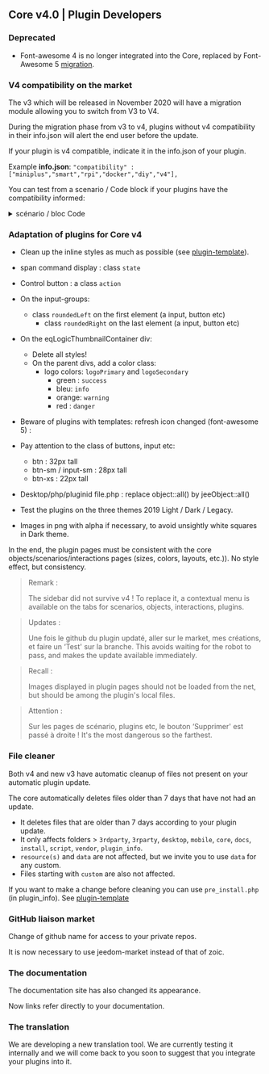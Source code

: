 ## Core v4.0 | Plugin Developers

### Deprecated

- Font-awesome 4 is no longer integrated into the Core, replaced by Font-Awesome 5 [migration](https://fontawesome.com/how-to-use/on-the-web/setup/upgrading-from-version-4#name-changes).

### V4 compatibility on the market

The v3 which will be released in November 2020 will have a migration module allowing you to switch from V3 to V4.

During the migration phase from v3 to v4, plugins without v4 compatibility in their info.json will alert the end user before the update.


If your plugin is v4 compatible, indicate it in the info.json of your plugin.

Example **info.json**: `"compatibility" : ["miniplus","smart","rpi","docker","diy","v4"],`

You can test from a scenario / Code block if your plugins have the compatibility informed:

<details>

  <summary markdown="span">scénario / bloc Code</summary>

  ~~~ php
  {% raw %}
  //Author of plugins to check (case sensitive)
  $author = 'Jeedom SAS';

  $plugins = repo_market::byFilter(['author' => $author]);
  $pluginsArray = utils::o2a($plugins);
  $countPlugins = 0;
  $countIncompatibles = 0;
  foreach ($pluginsArray as $plugin) {
    if ($plugin['author'] == $author) {
      $countPlugins++;
    if ($plugin['hardwareCompatibility']['v4'] != '1') {
        $countIncompatibles++;
      $scenario->setLog('Plugin ' . $plugin['name'] . ' does not have v4 compatibility tag.');
    }
    }
  }
  if ($countPlugins > 0) {
    if ($countIncompatibles > 0) {
      $scenario->setLog($author . ' : ' . $countIncompatibles . ' potentially incompatible Jeedom V4 plugin on ' . $countPlugins . ' checked');
    } else {
      $scenario->setLog('All ' . $countPlugins . ' plugin developed by ' . $author . ' are Jeedom V4 compatible. Congratulations!');
    }
  } else {
    $scenario->setLog('No plugin found for ' . $author);
  }
  {% endraw %}
  ~~~

</details>

### Adaptation of plugins for Core v4

- Clean up the inline styles as much as possible (see [plugin-template](https://github.com/jeedom/plugin-template/blob/master/desktop/php/template.php)).
- span command display : class `state`
- Control button : a class `action`
- On the input-groups:
  - class `roundedLeft` on the first element (a input, button etc)
    - class `roundedRight` on the last element (a input, button etc)
- On the eqLogicThumbnailContainer div:
    - Delete all styles!
    - On the parent divs, add a color class:
      - logo colors: `logoPrimary` and `logoSecondary`
        - green : `success`
        - bleu: `info`
        - orange: `warning`
        - red : `danger`
- Beware of plugins with templates: refresh icon changed (font-awesome 5) :
- Pay attention to the class of buttons, input etc:
    - btn : 32px tall
    - btn-sm / input-sm : 28px tall
    - btn-xs : 22px tall
- Desktop/php/pluginid file.php : replace object::all() by jeeObject::all()

- Test the plugins on the three themes 2019 Light / Dark / Legacy.

- Images in png with alpha if necessary, to avoid unsightly white squares in Dark theme.

In the end, the plugin pages must be consistent with the core objects/scenarios/interactions pages (sizes, colors, layouts, etc.)). No style effect, but consistency.

> Remark :
>
> The sidebar did not survive v4 ! To replace it, a contextual menu is available on the tabs for scenarios, objects, interactions, plugins.

> Updates :
>
> Une fois le github du plugin updaté, aller sur le market, mes créations, et faire un ‘Test' sur la branche. This avoids waiting for the robot to pass, and makes the update available immediately.

> Recall :
>
> Images displayed in plugin pages should not be loaded from the net, but should be among the plugin's local files.

> Attention :
>
> Sur les pages de scénario, plugins etc, le bouton ‘Supprimer' est passé à droite ! It's the most dangerous so the farthest.


### File cleaner

Both v4 and new v3 have automatic cleanup of files not present on your automatic plugin update.

The core automatically deletes files older than 7 days that have not had an update.

- It deletes files that are older than 7 days according to your plugin update.
- It only affects folders > `3rdparty`, `3rparty`, `desktop`, `mobile`, `core`, `docs`, `install`, `script`, `vendor`, `plugin_info`.
- `resource(s)` and `data` are not affected, but we invite you to use `data` for any custom.
- Files starting with `custom` are also not affected.

If you want to make a change before cleaning you can use `pre_install.php` (in plugin_info).
See [plugin-template](https://github.com/jeedom/plugin-template/blob/master/plugin_info/pre_install.php)

### GitHub liaison market

Change of github name for access to your private repos.

It is now necessary to use jeedom-market instead of that of zoic.

### The documentation

The documentation site has also changed its appearance.

Now links refer directly to your documentation.

### The translation

We are developing a new translation tool. We are currently testing it internally and we will come back to you soon to suggest that you integrate your plugins into it.